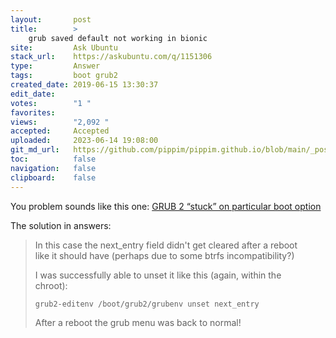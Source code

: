 ```yaml
---
layout:       post
title:        >
    grub saved default not working in bionic
site:         Ask Ubuntu
stack_url:    https://askubuntu.com/q/1151306
type:         Answer
tags:         boot grub2
created_date: 2019-06-15 13:30:37
edit_date:    
votes:        "1 "
favorites:    
views:        "2,092 "
accepted:     Accepted
uploaded:     2023-06-14 19:08:00
git_md_url:   https://github.com/pippim/pippim.github.io/blob/main/_posts/2019/2019-06-15-grub-saved-default-not-working-in-bionic.md
toc:          false
navigation:   false
clipboard:    false
---
```


You problem sounds like this one: [GRUB 2 “stuck” on particular boot option](https://superuser.com/questions/695143/grub-2-stuck-on-particular-boot-option)

The solution in answers:

> In this case the next_entry field didn't get cleared after a reboot  
> like it should have (perhaps due to some btrfs incompatibility?)  
>   
> I was successfully able to unset it like this (again, within the  
> chroot):  
>   
>     grub2-editenv /boot/grub2/grubenv unset next_entry  
>   
> After a reboot the grub menu was back to normal!  
